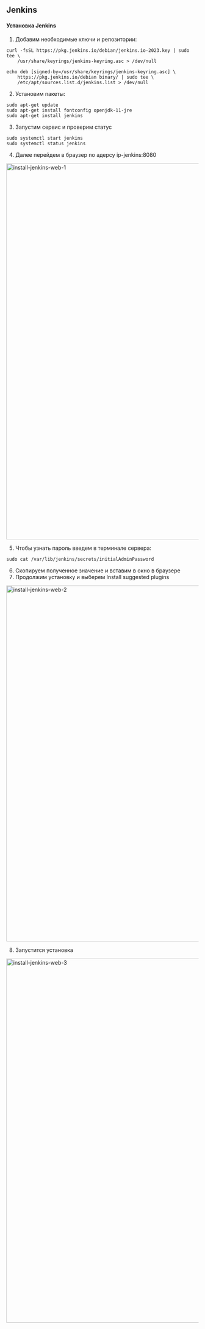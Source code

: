 ## Jenkins

#### Установка Jenkins

1. Добавим необходимые ключи и репозитории:
```
curl -fsSL https://pkg.jenkins.io/debian/jenkins.io-2023.key | sudo tee \
    /usr/share/keyrings/jenkins-keyring.asc > /dev/null

echo deb [signed-by=/usr/share/keyrings/jenkins-keyring.asc] \
    https://pkg.jenkins.io/debian binary/ | sudo tee \
    /etc/apt/sources.list.d/jenkins.list > /dev/null
```

2. Установим пакеты:
```
sudo apt-get update
sudo apt-get install fontconfig openjdk-11-jre
sudo apt-get install jenkins
```

3. Запустим сервис и проверим статус
```
sudo systemctl start jenkins
sudo systemctl status jenkins
```

4. Далее перейдем в браузер по адерсу ip-jenkins:8080 
<img width="986" alt="install-jenkins-web-1" src="https://user-images.githubusercontent.com/66735783/229451127-ce061bbc-8f5f-436d-8eaa-8772be752779.png">


5. Чтобы узнать пароль введем в терминале сервера:
```
sudo cat /var/lib/jenkins/secrets/initialAdminPassword
```

6. Скопируем полученное значение и вставим в окно в браузере
7. Продолжим установку и выберем Install suggested plugins
<img width="933" alt="install-jenkins-web-2" src="https://user-images.githubusercontent.com/66735783/229451232-83bef215-eb75-468a-bd65-1129babafc7b.png">

8. Запустится установка
<img width="955" alt="install-jenkins-web-3" src="https://user-images.githubusercontent.com/66735783/229451304-3c738279-ebdc-40b9-a6bd-a41e84010f46.png">
